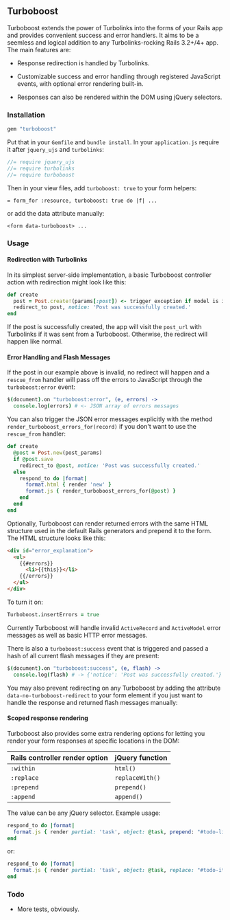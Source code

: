 ## Turboboost

Turboboost extends the power of Turbolinks into the forms of your Rails app and provides convenient success and error handlers. It aims to be a seemless and logical addition to any Turbolinks-rocking Rails 3.2+/4+ app. The main features are:

* Response redirection is handled by Turbolinks.

* Customizable success and error handling through registered JavaScript events, with optional error rendering built-in.

* Responses can also be rendered within the DOM using jQuery selectors.

<!-- The main features are: -->

<!-- * Integration into Turbolinks-managed browser history states. -->

<!-- * Faster loading upon successful form submissions with redirects, as only the body is swapped out. -->

<!-- * Customizable success and error handling through registered JavaScript events, with optional error rendering built-in. -->

<!-- As a bonus: since failed form submissions are caught and returned with JavaScript, you can cache your views harder since you don't have to re-render your form view with the model in an invalid state. -->

<!-- ### Design Pattern -->

<!-- In order to bring AJAX control over your Rails app's forms in a Turbolinks compatible way, you have to define some assumptions. The way Turboboost currently works is: -->

<!-- * For GET requests, visit the form's action with the serialized data appended to as a query string with Turbolinks. This will preserve navigable history states for things like search filter forms. -->
<!-- * For other request types, hit your Rails controllers then: -->
<!--     - If the response has a `redirect_to` declaration, do not reload. Instead, visit that route with Turbolinks. -->
<!--     - If there is an error, don't visit anything with Turbolinks. Instead, the errors will be sent through the global document event `turboboost:error`. Optionally, the errors can be prepended to the form as HTML. -->
<!-- * Turboboost only works on forms that you define with `turboboost: true` in your Rails form helper options or manually with a `data-turboboost` attribute. -->
<!-- * When a Turboboost has an AJAX request in process, do sensible things like disable that form's submit button. -->

<!-- These are definitely open to discussion. The goal here is to be Rails 3.2+ and Rails 4+ compatible.  -->

### Installation

``` ruby
gem "turboboost"
```

Put that in your `Gemfile` and `bundle install`. In your `application.js` require it after `jquery_ujs` and `turbolinks`:

``` javascript
//= require jquery_ujs  
//= require turbolinks  
//= require turboboost
```

Then in your view files, add `turboboost: true` to your form helpers:

```
= form_for :resource, turboboost: true do |f| ...
```

or add the data attribute manually:

```
<form data-turboboost> ...
```

### Usage

#### Redirection with Turbolinks

In its simplest server-side implementation, a basic Turboboost controller action with redirection might look like this:

``` ruby
def create
  post = Post.create!(params[:post]) <- trigger exception if model is invalid
  redirect_to post, notice: 'Post was successfully created.'
end
```

If the post is successfully created, the app will visit the `post_url` with Turbolinks if it was sent from a Turboboost. Otherwise, the redirect will happen like normal.

#### Error Handling and Flash Messages

If the post in our example above is invalid, no redirect will happen and a `rescue_from` handler will pass off the errors to JavaScript through the `turboboost:error` event:

``` coffeescript
$(document).on "turboboost:error", (e, errors) ->
  console.log(errors) # <- JSON array of errors messages
```

You can also trigger the JSON error messages explicitly with the method `render_turboboost_errors_for(record)` if you don't want to use the `rescue_from` handler:

``` ruby
def create
  @post = Post.new(post_params)
  if @post.save
    redirect_to @post, notice: 'Post was successfully created.'
  else
    respond_to do |format|
      format.html { render 'new' }
      format.js { render_turboboost_errors_for(@post) }
    end
  end
end
```

Optionally, Turboboost can render returned errors with the same HTML structure used in the default Rails generators and prepend it to the form. The HTML structure looks like this:

``` html
<div id="error_explanation">
  <ul>
    {{#errors}}
      <li>{{this}}</li>
    {{/errors}}
  </ul>
</div>
```

To turn it on:

``` coffeescript
Turboboost.insertErrors = true
```

Currently Turboboost will handle invalid `ActiveRecord` and `ActiveModel` error messages as well as basic HTTP error messages.

There is also a `turboboost:success` event that is triggered and passed a hash of all current flash messages if they are present:

``` coffeescript
$(document).on "turboboost:success", (e, flash) ->
  console.log(flash) # -> {'notice': 'Post was successfully created.'}
```

You may also prevent redirecting on any Turboboost by adding the attribute `data-no-turboboost-redirect` to your form element if you just want to handle the response and returned flash messages manually:

#### Scoped response rendering

Turboboost also provides some extra rendering options for letting you render your form responses at specific locations in the DOM:

|Rails controller render option | jQuery function|
|-------------------------------|:---------------|
|`:within`                      |`html()`        |
|`:replace`                     |`replaceWith()` |
|`:prepend`                     |`prepend()`     |
|`:append`                      |`append()`      |

The value can be any jQuery selector. Example usage:

``` ruby
respond_to do |format|
  format.js { render partial: 'task', object: @task, prepend: "#todo-list" }
end
```

or:

``` ruby
respond_to do |format|
  format.js { render partial: 'task', object: @task, replace: "#todo-item#{@task.id}" }
end
```

### Todo

* More tests, obviously.

